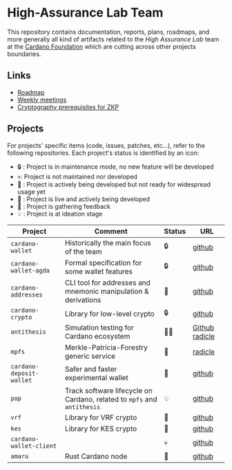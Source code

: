 # High-Assurance Lab Team

This repository contains documentation, reports, plans, roadmaps, and more generally all kind of artifacts related to the _High Assurance Lab_ team at the [Cardano Foundation](https://cardano.org) which are cutting across other projects boundaries.

## Links

* [Roadmap](https://github.com/orgs/cardano-foundation/projects/27/views/1)
* [Weekly meetings](docs/weekly)
* [Cryptography prerequisites for ZKP](docs/crypto/gitbook.md)

## Projects

For projects' specific items (code, issues, patches, etc...), refer to the following repositories.
Each project's status is identified by an icon:

* 🔒 : Project is in maintenance mode, no new feature will be developed
* 💀: Project is not maintained nor developed
* 🚧 : Project is actively being developed but not ready for widespread usage yet
* 🚢 : Project is live and actively being developed
* 📢 : Project is gathering feedback
* 💡 : Project is at ideation stage


| Project                  | Comment                                                                 | Status | URL                                                                                                                                                       |
|--------------------------|-------------------------------------------------------------------------|--------|-----------------------------------------------------------------------------------------------------------------------------------------------------------|
| `cardano-wallet`         | Historically the main focus of the team                                 | 🔒     | [github](https://github.com/cardano-foundation/cardano-wallet)                                                                                            |
| `cardano-wallet-agda`    | Formal specification for some wallet features                           | 🔒     | [github](https://github.com/cardano-foundation/cardano-wallet-agda)                                                                                       |
| `cardano-addresses`      | CLI tool for addresses and mnemonic manipulation & derivations          | 🚢     | [github](https://github.com/IntersectMBO/cardano-addresses)                                                                                               |
| `cardano-crypto`         | Library for low-level crypto                                            | 🔒     | [github](https://github.com/IntersectMBO/cardano-crypto)                                                                                                  |
| `antithesis`             | Simulation testing for Cardano ecosystem                                | 🚧📢   | [Github](https://github.com/cardano-foundation/antithesis) [radicle](https://app.radicle.xyz/nodes/seed.radicle.garden/rad:z2a7Te5b28CX5YyPQ7ihrdG2EEUsC) |
| `mpfs`                   | Merkle-Patricia-Forestry generic service                                | 🚧     | [radicle](https://app.radicle.xyz/nodes/seed.radicle.garden/rad:zpZ4szHxvnyVyDiy2acfcVEzxza9)                                                             |
| `cardano-deposit-wallet` | Safer and faster experimental wallet                                    | 📢     | [github](https://github.com/cardano-foundation/cardano-deposit-wallet)                                                                                    |
| `pop`                    | Track software lifecycle on Cardano, related to `mpfs` and `antithesis` | 💡     | [github](https://github.com/cardano-scaling/pop)                                                                                                          |
| `vrf`                    | Library for VRF crypto                                                  | 🚧     | [github](https://github.com/txpipe/vrf)                                                                                                                   |
| `kes`                    | Library for KES crypto                                                  | 🚧     | [github](https://github.com/txpipe/kes)                                                                                                                   |
| `cardano-wallet-client`  |                                                                         | 💀     | [github](https://github.com/cardano-foundation/cardano-wallet-client)                                                                                     |
| `amaru`                  | Rust Cardano node                                                       | 🚧     | [github](https://github.com/pragma-org/amaru)                                                                                                             |
